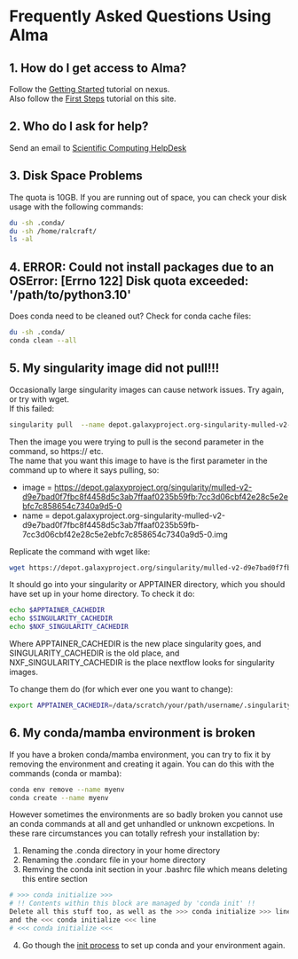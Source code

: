 # Frequently Asked Questions Using Alma

## 1. How do I get access to Alma?
Follow the [Getting Started](https://nexus.icr.ac.uk/strategic-initiatives/sc/hpc/Pages/Getting-Started.aspx) tutorial on nexus.  
Also follow the [First Steps](../first_steps.md) tutorial on this site.

## 2. Who do I ask for help?
Send an email to [Scientific Computing HelpDesk ](mailto:schelpdesk@icr.ac.uk)

## 3. Disk Space Problems

The quota is 10GB. If you are running out of space, you can check your disk usage with the following commands:
```bash
du -sh .conda/
du -sh /home/ralcraft/
ls -al
```

## 4. ERROR: Could not install packages due to an OSError: [Errno 122] Disk quota exceeded: '/path/to/python3.10'  
Does conda need to be cleaned out? Check for conda cache files:
```bash
du -sh .conda/
conda clean --all
```

## 5. My singularity image did not pull!!! 
Occasionally large singularity images can cause network issues. Try again, or try with wget.  
If this failed:
```bash
singularity pull  --name depot.galaxyproject.org-singularity-mulled-v2-d9e7bad0f7fbc8f4458d5c3ab7ffaaf0235b59fb-7cc3d06cbf42e28c5e2ebfc7c858654c7340a9d5-0.img.pulling.1715165870091 https://depot.galaxyproject.org/singularity/mulled-v2-d9e7bad0f7fbc8f4458d5c3ab7ffaaf0235b59fb:7cc3d06cbf42e28c5e2ebfc7c858654c7340a9d5-0 > /dev/null
```
Then the image you were trying to pull is the second parameter in the command, so https:// etc.  
The name that you want this image to have is the first parameter in the command up to where it says pulling, so:  
- image = https://depot.galaxyproject.org/singularity/mulled-v2-d9e7bad0f7fbc8f4458d5c3ab7ffaaf0235b59fb:7cc3d06cbf42e28c5e2ebfc7c858654c7340a9d5-0  
- name = depot.galaxyproject.org-singularity-mulled-v2-d9e7bad0f7fbc8f4458d5c3ab7ffaaf0235b59fb-7cc3d06cbf42e28c5e2ebfc7c858654c7340a9d5-0.img

Replicate the command with wget like:  
```bash
wget https://depot.galaxyproject.org/singularity/mulled-v2-d9e7bad0f7fbc8f4458d5c3ab7ffaaf0235b59fb:7cc3d06cbf42e28c5e2ebfc7c858654c7340a9d5-0 -O depot.galaxyproject.org-singularity-mulled-v2-d9e7bad0f7fbc8f4458d5c3ab7ffaaf0235b59fb-7cc3d06cbf42e28c5e2ebfc7c858654c7340a9d5-0.img
```
It should go into your singularity or APPTAINER directory, which you should have set up in your home directory. To check it do:
```bash
echo $APPTAINER_CACHEDIR
echo $SINGULARITY_CACHEDIR
echo $NXF_SINGULARITY_CACHEDIR
```

Where APPTAINER_CACHEDIR is the new place singularity goes, and SINGULARITY_CACHEDIR is the old place, and NXF_SINGULARITY_CACHEDIR is the place nextflow looks for singularity images.

To change them do (for which ever one you want to change):
```bash
export APPTAINER_CACHEDIR=/data/scratch/your/path/username/.singularity/cache
```

## 6. My conda/mamba environment is broken
If you have a broken conda/mamba environment, you can try to fix it by removing the environment and creating it again. You can do this with the commands (conda or mamba):
```bash
conda env remove --name myenv
conda create --name myenv
```

However sometimes the environments are so badly broken you cannot use an conda commands at all and get unhandled or unknown excpetions. 
In these rare circumstances you can totally refresh your installation by:
1. Renaming the .conda directory in your home directory
2. Renaming the .condarc file in your home directory
3. Remving the conda init section in your .bashrc file which means deleting this entire section
```bash
# >>> conda initialize >>>
# !! Contents within this block are managed by 'conda init' !!
Delete all this stuff too, as well as the >>> conda initialize >>> line
and the <<< conda initialize <<< line
# <<< conda initialize <<<
```
4. Go though the [init process](../first_steps.md) to set up conda and your environment again.

